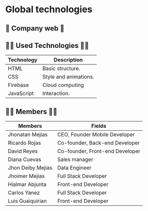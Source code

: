 # Global technologies

## 📜 Company web 📜

## 👨‍💻 Used Technologies 👨‍💻

| Technology | Description           |
| ---------- | --------------------- |
| HTML       | Basic structure.      |
| CSS        | Style and animations. |
| Firebase   | Cloud computing       |
| JavaScript | Interaction.          |

## 👨‍💻 Members 👨‍💻

| Members           | Fields                          |
| ----------------- | ------------------------------- |
| Jhonatan Mejias   | CEO, Founder Mobile Developer   |
| Ricardo Rojas     | Co-founder, Back-end Developer  |
| David Reyes       | Co-founder, Front-end Developer |
| Diana Cuevas      | Sales manager                   |
| Jhon Deiby Mejias | Data Engineer                   |
| Jhoimer Mejias    | Full Stack Developer            |
| Hialmar Abjunta   | Front-end Developer             |
| Carlos Yanez      | Full Stack Developer            |
| Luis Guaiquirian  | Front-end Developer             |

